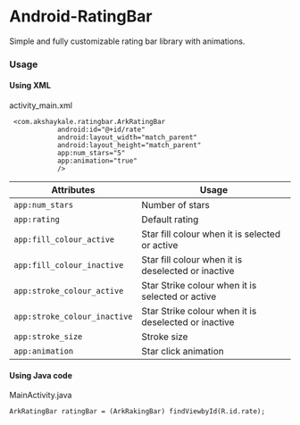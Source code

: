 # Android-RatingBar
Simple and fully customizable rating bar library with animations.


### Usage


#### Using XML
activity_main.xml
```
 <com.akshaykale.ratingbar.ArkRatingBar
            android:id="@+id/rate"
            android:layout_width="match_parent"
            android:layout_height="match_parent"
            app:num_stars="5"
            app:animation="true"
            />
 ```

| Attributes | Usage |
|---|---|
|```app:num_stars```|Number of stars|
|```app:rating```|Default rating|
|```app:fill_colour_active```| Star fill colour when it is selected or active|
|```app:fill_colour_inactive```| Star fill colour when it is deselected or inactive|
|```app:stroke_colour_active```| Star Strike colour when it is selected or active|
|```app:stroke_colour_inactive```| Star Strike colour when it is deselected or inactive|
|```app:stroke_size```| Stroke size|
|```app:animation```|Star click animation|

#### Using Java code
MainActivity.java
```
ArkRatingBar ratingBar = (ArkRakingBar) findViewbyId(R.id.rate);

```


